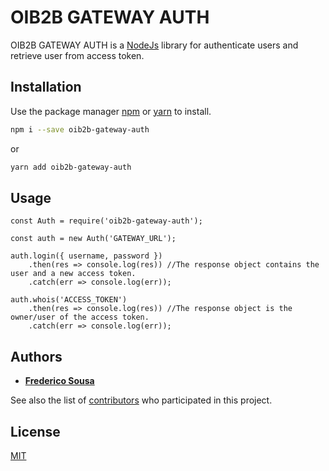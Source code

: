 # OIB2B GATEWAY AUTH

OIB2B GATEWAY AUTH is a [NodeJs](https://nodejs.org/en/) library for authenticate users and retrieve user from access token.

## Installation

Use the package manager [npm](https://www.npmjs.com/) or [yarn](https://yarnpkg.com/lang/en/) to install.

```bash
npm i --save oib2b-gateway-auth
```
or
```bash
yarn add oib2b-gateway-auth
```

## Usage

```nodejs
const Auth = require('oib2b-gateway-auth');

const auth = new Auth('GATEWAY_URL');

auth.login({ username, password })
	.then(res => console.log(res)) //The response object contains the user and a new access token.
	.catch(err => console.log(err));

auth.whois('ACCESS_TOKEN')
    .then(res => console.log(res)) //The response object is the owner/user of the access token.
    .catch(err => console.log(err));
```


## Authors

* **[Frederico Sousa](https://github.com/fredericosousa)**

See also the list of [contributors](https://github.com/FredericoSousa/oib2b-gateway-auth/graphs/contributors) who participated in this project.



## License
[MIT](https://choosealicense.com/licenses/mit/)
